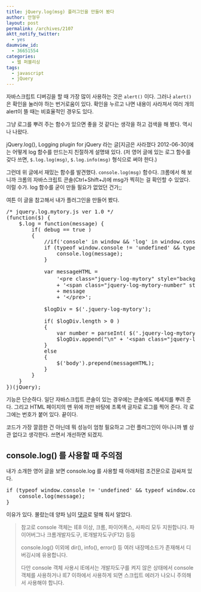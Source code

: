 ```yaml
---
title: jQuery.log(msg) 플러그인을 만들어 봤다
author: 안형우
layout: post
permalink: /archives/2107
aktt_notify_twitter:
  - yes
daumview_id:
  - 36651554
categories:
  - 웹 퍼블리싱
tags:
  - javascript
  - jQuery
---
```

자바스크립트 디버깅을 할 때 가장 많이 사용하는 것은 `alert()` 이다. 그러나 `alert()` 은 확인을 눌러야 하는 번거로움이 있다. 확인을 누르고 나면 내용이 사라져서 여러 개의 alert이 뜰 때는 비효율적인 경우도 있다.

그냥 로그를 뿌려 주는 함수가 있으면 좋을 것 같다는 생각을 하고 검색을 해 봤다. 역시나 나왔다.

jQuery.log(), Logging plugin for jQuery 라는 글[지금은 사라졌다 2012-06-30]에는 어떻게 log 함수를 만드는지 친절하게 설명돼 있다. (저 영어 글에 있는 로그 함수를 갖다 쓰면, `$.log.log(msg)`, `$.log.info(msg)` 형식으로 써야 한다.)

그런데 위 글에서 재밌는 함수를 발견했다. `console.log(msg)` 함수다. 크롬에서 해 보니까 크롬의 자바스크립트 콘솔(Ctrl+Shift+J)에 msg가 찍히는 걸 확인할 수 있었다. 이럴 수가. log 함수를 굳이 만들 필요가 없었던 건가;;

여튼 이 글을 참고해서 내가 플러그인을 만들어 봤다.

<pre class="brush:js">/* jquery.log.mytory.js ver 1.0 */
(function($) {
	$.log = function(message) {
		if( debug == true )
		{
			//if(&#039;console&#039; in window && &#039;log&#039; in window.console)
			if (typeof window.console != &#039;undefined&#039; && typeof window.console.log != &#039;undefined&#039;) {
				console.log(message);
			}

			var messageHTML =
				&#039;&lt;pre class="jquery-log-mytory" style="background-color:#000; color:#00ff00; padding:10px; font-size:16px; font-family: 나눔고딕코딩"&gt;&#039;
				+ &#039;&lt;span class="jquery-log-mytory-number" style="margin-right: 10px;"&gt;1&lt;/span&gt;&#039;
				+ message
				+ &#039;&lt;/pre&gt;&#039;;

			$logDiv = $(&#039;.jquery-log-mytory&#039;);

			if( $logDiv.length &gt; 0 )
			{
				var number = parseInt( $(&#039;.jquery-log-mytory-number:last&#039;).text() ) + 1;
				$logDiv.append("\n" + &#039;&lt;span class="jquery-log-mytory-number" style="margin-right: 10px;"&gt;&#039; + number + &#039;&lt;/span&gt;&#039; + message);
			}
			else
			{
				$(&#039;body&#039;).prepend(messageHTML);
			}
		}
	}
})(jQuery);</pre>

기능은 단순하다. 일단 자바스크립트 콘솔이 있는 경우에는 콘솔에도 메세지를 뿌려 준다. 그리고 HTML 페이지의 맨 위에 까만 바탕에 초록색 글자로 로그를 찍어 준다. 각 로그에는 번호가 붙어 있다. 끝이다.

코드가 가장 깔끔한 건 아닌데 뭐 성능이 엄청 필요하고 그런 플러그인이 아니니까 별 상관 없다고 생각한다. 쓰면서 개선하면 되겠지.

## console.log() 를 사용할 때 주의점

내가 소개한 영어 글을 보면 console.log 를 사용할 때 아래처럼 조건문으로 감싸져 있다.

<pre class="brush:js">if (typeof window.console != &#039;undefined&#039; && typeof window.console.log != &#039;undefined&#039;) {
	console.log(message);
}</pre>

이유가 있다. 몰랐는데 양파 님이 [댓글][1]로 말해 줘서 알았다.

> 참고로 console 객체는 IE8 이상, 크롬, 파이어폭스, 사파리 모두 지원합니다. 파이어버그나 크롬개발자도구, IE개발자도구(F12) 등등
> 
> console.log() 이외에 dir(), info(), error() 등 여러 내장메소드가 존재해서 디버깅시에 유용합니다.
> 
> 다만 console 객체 사용시 IE에서는 개발자도구를 켜지 않은 상태에서 console 객체를 사용하거나 IE7 이하에서 사용하게 되면 스크립트 에러가 나오니 주의해서 사용해야 합니다.

 [1]: #comment-2529